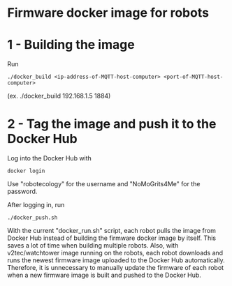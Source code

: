 # Firmware docker image for robots

# 1 - Building the image

Run
```
./docker_build <ip-address-of-MQTT-host-computer> <port-of-MQTT-host-computer>
```
(ex. ./docker_build 192.168.1.5 1884)

# 2 - Tag the image and push it to the Docker Hub
Log into the Docker Hub with
```
docker login
```
Use "robotecology" for the username and "NoMoGrits4Me" for the password.

After logging in, run
```
./docker_push.sh
```
With the current "docker_run.sh" script, each robot pulls the image from Docker Hub instead of building the firmware docker image by itself. This saves a lot of time when building multiple robots. Also, with v2tec/watchtower image running on the robots, each robot downloads and runs the newest firmware image uploaded to the Docker Hub automatically. Therefore, it is unnecessary to manually update the firmware of each robot when a new firmware image is built and pushed to the Docker Hub.
